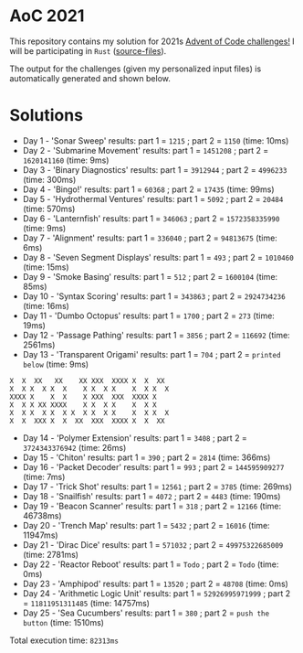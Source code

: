 # AoC 2021

This repository contains my solution for 2021s [Advent of Code challenges!](https://adventofcode.com/2021)
I will be participating in `Rust` ([source-files](https://github.com/KristofAchten/AoC2021/tree/master/src)).

The output for the challenges (given my personalized input files) is automatically generated and shown below.

# Solutions
- Day 1 - 'Sonar Sweep' results: part 1 = `1215` ; part 2 = `1150` (time: 10ms)
- Day 2 - 'Submarine Movement' results: part 1 = `1451208` ; part 2 = `1620141160` (time: 9ms)
- Day 3 - 'Binary Diagnostics' results: part 1 = `3912944` ; part 2 = `4996233` (time: 300ms)
- Day 4 - 'Bingo!' results: part 1 = `60368` ; part 2 = `17435` (time: 99ms)
- Day 5 - 'Hydrothermal Ventures' results: part 1 = `5092` ; part 2 = `20484` (time: 570ms)
- Day 6 - 'Lanternfish' results: part 1 = `346063` ; part 2 = `1572358335990` (time: 9ms)
- Day 7 - 'Alignment' results: part 1 = `336040` ; part 2 = `94813675` (time: 6ms)
- Day 8 - 'Seven Segment Displays' results: part 1 = `493` ; part 2 = `1010460` (time: 15ms)
- Day 9 - 'Smoke Basing' results: part 1 = `512` ; part 2 = `1600104` (time: 85ms)
- Day 10 - 'Syntax Scoring' results: part 1 = `343863` ; part 2 = `2924734236` (time: 16ms)
- Day 11 - 'Dumbo Octopus' results: part 1 = `1700` ; part 2 = `273` (time: 19ms)
- Day 12 - 'Passage Pathing' results: part 1 = `3856` ; part 2 = `116692` (time: 2561ms)
- Day 13 - 'Transparent Origami' results: part 1 = `704` ; part 2 = `printed below` (time: 9ms)

<pre><code>X  X  XX   XX    XX XXX  XXXX X  X  XX  
X  X X  X X  X    X X  X X    X  X X  X 
XXXX X    X  X    X XXX  XXX  XXXX X    
X  X X XX XXXX    X X  X X    X  X X    
X  X X  X X  X X  X X  X X    X  X X  X 
X  X  XXX X  X  XX  XXX  XXXX X  X  XX  
</code></pre>
- Day 14 - 'Polymer Extension' results: part 1 = `3408` ; part 2 = `3724343376942` (time: 26ms)
- Day 15 - 'Chiton' results: part 1 = `390` ; part 2 = `2814` (time: 366ms)
- Day 16 - 'Packet Decoder' results: part 1 = `993` ; part 2 = `144595909277` (time: 7ms)
- Day 17 - 'Trick Shot' results: part 1 = `12561` ; part 2 = `3785` (time: 269ms)
- Day 18 - 'Snailfish' results: part 1 = `4072` ; part 2 = `4483` (time: 190ms)
- Day 19 - 'Beacon Scanner' results: part 1 = `318` ; part 2 = `12166` (time: 46738ms)
- Day 20 - 'Trench Map' results: part 1 = `5432` ; part 2 = `16016` (time: 11947ms)
- Day 21 - 'Dirac Dice' results: part 1 = `571032` ; part 2 = `49975322685009` (time: 2781ms)
- Day 22 - 'Reactor Reboot' results: part 1 = `Todo` ; part 2 = `Todo` (time: 0ms)
- Day 23 - 'Amphipod' results: part 1 = `13520` ; part 2 = `48708` (time: 0ms)
- Day 24 - 'Arithmetic Logic Unit' results: part 1 = `52926995971999` ; part 2 = `11811951311485` (time: 14757ms)
- Day 25 - 'Sea Cucumbers' results: part 1 = `380` ; part 2 = `push the button` (time: 1510ms)

Total execution time: `82313ms`